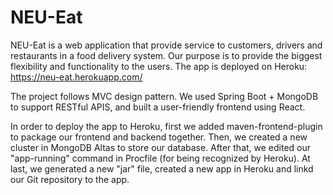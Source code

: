 # NEU-Eat
NEU-Eat is a web application that provide service to customers, drivers and restaurants in a food delivery system.
Our purpose is to provide the biggest flexibility and functionality to the users.
The app is deployed on Heroku: https://neu-eat.herokuapp.com/

The project follows MVC design pattern. We used Spring Boot + MongoDB to support RESTful APIS, and built a user-friendly frontend using React.

In order to deploy the app to Heroku, first we added maven-frontend-plugin to package our frontend and backend together. Then, we created a new cluster in MongoDB Altas to store our database. After that, we edited our "app-running" command in Procfile (for being recognized by Heroku). At last, we generated a new "jar" file,  created a new app in Heroku and linkd our Git repository to the app.
